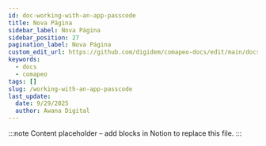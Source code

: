 ```yaml
---
id: doc-working-with-an-app-passcode
title: Nova Página
sidebar_label: Nova Página
sidebar_position: 27
pagination_label: Nova Página
custom_edit_url: https://github.com/digidem/comapeo-docs/edit/main/docs/managing-data--privacy/working-with-an-app-passcode.md
keywords:
  - docs
  - comapeo
tags: []
slug: /working-with-an-app-passcode
last_update:
  date: 9/29/2025
  author: Awana Digital
---
```


<!-- Placeholder content generated automatically because the Notion page is missing a Website Block. -->

:::note
Content placeholder – add blocks in Notion to replace this file.
:::
